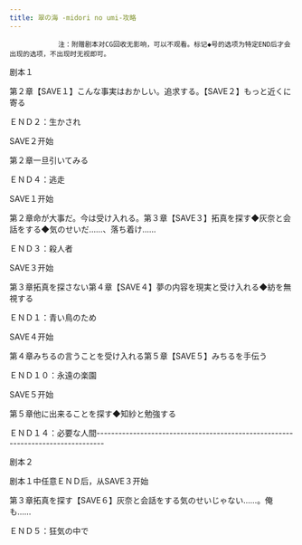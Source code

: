 ```yaml
---
title: 翠の海 -midori no umi-攻略
---
```


                注：附赠剧本对CG回收无影响，可以不观看。标记◆号的选项为特定END后才会出现的选项，不出现时无视即可。

剧本１

第２章【SAVE１】こんな事実はおかしい。追求する。【SAVE２】もっと近くに寄る

ＥＮＤ２：生かされ

SAVE２开始

第２章一旦引いてみる

ＥＮＤ４：逃走

SAVE１开始

第２章命が大事だ。今は受け入れる。第３章【SAVE３】拓真を探す◆灰奈と会話をする◆気のせいだ……、落ち着け……

ＥＮＤ３：殺人者

SAVE３开始

第３章拓真を探さない第４章【SAVE４】夢の内容を現実と受け入れる◆紡を無視する

ＥＮＤ１：青い鳥のため

SAVE４开始

第４章みちるの言うことを受け入れる第５章【SAVE５】みちるを手伝う

ＥＮＤ１０：永遠の楽園

SAVE５开始

第５章他に出来ることを探す◆知紗と勉強する

ＥＮＤ１４：必要な人間--------------------------------------------------------------------------------

剧本２

剧本１中任意ＥＮＤ后，从SAVE３开始

第３章拓真を探す【SAVE６】灰奈と会話をする気のせいじゃない……。俺も……

ＥＮＤ５：狂気の中で


              
